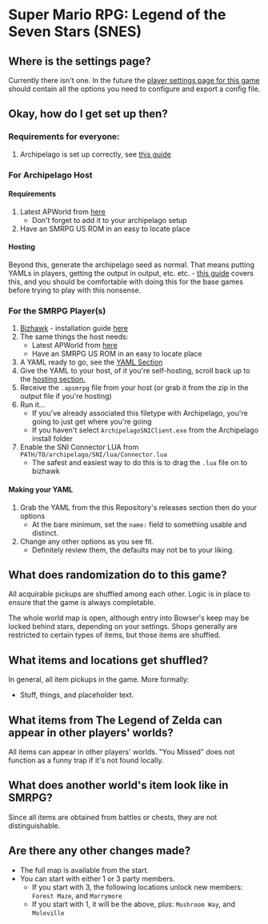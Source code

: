 # Super Mario RPG: Legend of the Seven Stars (SNES)

## Where is the settings page?

Currently there isn't one. In the future the [player settings page for this game](../player-settings) should contain all the options you need to configure and export a
config file.

## Okay, how do I get set up then?

### Requirements for everyone:

1. Archipelago is set up correctly, see [this guide](https://archipelago.gg/tutorial/Archipelago/setup/en#installing-the-archipelago-software)

### For Archipelago Host

#### Requirements
1. Latest APWorld from [here](https://github.com/TheRealSolidusSnake/SMRPG_apworld/releases)
    - Don't forget to add it to your archipelago setup
2. Have an SMRPG US ROM in an easy to locate place 

#### Hosting

Beyond this, generate the archipelago seed as normal. That means putting YAMLs in players, getting the output in output, etc. etc. - [this guide](https://archipelago.gg/tutorial/Archipelago/setup/en#generating-a-multiplayer-game) covers this, and you should be comfortable with doing this for the base games before trying to play with this nonsense.

### For the SMRPG Player(s)

1. [Bizhawk](https://github.com/TASEmulators/BizHawk/releases) - installation guide [here](https://github.com/TASEmulators/BizHawk?tab=readme-ov-file#installing)
2. The same things the host needs:
    - Latest APWorld from [here](https://github.com/TheRealSolidusSnake/SMRPG_apworld/releases)
    - Have an SMRPG US ROM in an easy to locate place 
3. A YAML ready to go, see the [YAML Section](#making-your-yaml)
4. Give the YAML to your host, of it you're self-hosting, scroll back up to the [hosting section.](#hosting)
5. Receive the `.apsmrpg` file from your host (or grab it from the zip in the output file if you're hosting)
6. Run it...
    - If you've already associated this filetype with Archipelago, you're going to just get where you're going
    - If you haven't select `ArchipelagoSNIClient.exe` from the Archipelago install folder
7. Enable the SNI Connector LUA from `PATH/TO/archipelago/SNI/lua/Connector.lua`
    - The safest and easiest way to do this is to drag the `.lua` file on to bizhawk

#### Making your YAML

1. Grab the YAML from the this Repository's releases section then do your options
    - At the bare minimum, set the `name:` field to something usable and distinct.
2. Change any other options as you see fit.
    - Definitely review them, the defaults may not be to your liking.

## What does randomization do to this game?

All acquirable pickups are shuffled among each other. Logic is in place to ensure that the game is always completable.

The whole world map is open, although entry into Bowser's keep may be locked behind stars, depending on your settings.
Shops generally are restricted to certain types of items, but those items are shuffled.

## What items and locations get shuffled?

In general, all item pickups in the game. More formally:
- Stuff, things, and placeholder text.

## What items from The Legend of Zelda can appear in other players' worlds?

All items can appear in other players' worlds. "You Missed" does not function as a funny trap if it's not found locally.

## What does another world's item look like in SMRPG?

Since all items are obtained from battles or chests, they are not distinguishable.

## Are there any other changes made?

- The full map is available from the start.
- You can start with either 1 or 3 party members.
    - If you start with 3, the following locations unlock new members: `Forest Maze`, and `Marrymore`
    - If you start with 1, it will be the above, plus: `Mushroom Way`, and `Moleville`
